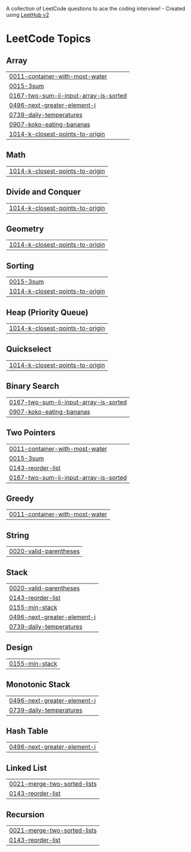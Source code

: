 A collection of LeetCode questions to ace the coding interview! - Created using [LeetHub v2](https://github.com/arunbhardwaj/LeetHub-2.0)
<!---LeetCode Topics Start-->
# LeetCode Topics
## Array
|  |
| ------- |
| [0011-container-with-most-water](https://github.com/tranghane/leet/tree/master/0011-container-with-most-water) |
| [0015-3sum](https://github.com/tranghane/leet/tree/master/0015-3sum) |
| [0167-two-sum-ii-input-array-is-sorted](https://github.com/tranghane/leet/tree/master/0167-two-sum-ii-input-array-is-sorted) |
| [0496-next-greater-element-i](https://github.com/tranghane/leet/tree/master/0496-next-greater-element-i) |
| [0739-daily-temperatures](https://github.com/tranghane/leet/tree/master/0739-daily-temperatures) |
| [0907-koko-eating-bananas](https://github.com/tranghane/leet/tree/master/0907-koko-eating-bananas) |
| [1014-k-closest-points-to-origin](https://github.com/tranghane/leet/tree/master/1014-k-closest-points-to-origin) |
## Math
|  |
| ------- |
| [1014-k-closest-points-to-origin](https://github.com/tranghane/leet/tree/master/1014-k-closest-points-to-origin) |
## Divide and Conquer
|  |
| ------- |
| [1014-k-closest-points-to-origin](https://github.com/tranghane/leet/tree/master/1014-k-closest-points-to-origin) |
## Geometry
|  |
| ------- |
| [1014-k-closest-points-to-origin](https://github.com/tranghane/leet/tree/master/1014-k-closest-points-to-origin) |
## Sorting
|  |
| ------- |
| [0015-3sum](https://github.com/tranghane/leet/tree/master/0015-3sum) |
| [1014-k-closest-points-to-origin](https://github.com/tranghane/leet/tree/master/1014-k-closest-points-to-origin) |
## Heap (Priority Queue)
|  |
| ------- |
| [1014-k-closest-points-to-origin](https://github.com/tranghane/leet/tree/master/1014-k-closest-points-to-origin) |
## Quickselect
|  |
| ------- |
| [1014-k-closest-points-to-origin](https://github.com/tranghane/leet/tree/master/1014-k-closest-points-to-origin) |
## Binary Search
|  |
| ------- |
| [0167-two-sum-ii-input-array-is-sorted](https://github.com/tranghane/leet/tree/master/0167-two-sum-ii-input-array-is-sorted) |
| [0907-koko-eating-bananas](https://github.com/tranghane/leet/tree/master/0907-koko-eating-bananas) |
## Two Pointers
|  |
| ------- |
| [0011-container-with-most-water](https://github.com/tranghane/leet/tree/master/0011-container-with-most-water) |
| [0015-3sum](https://github.com/tranghane/leet/tree/master/0015-3sum) |
| [0143-reorder-list](https://github.com/tranghane/leet/tree/master/0143-reorder-list) |
| [0167-two-sum-ii-input-array-is-sorted](https://github.com/tranghane/leet/tree/master/0167-two-sum-ii-input-array-is-sorted) |
## Greedy
|  |
| ------- |
| [0011-container-with-most-water](https://github.com/tranghane/leet/tree/master/0011-container-with-most-water) |
## String
|  |
| ------- |
| [0020-valid-parentheses](https://github.com/tranghane/leet/tree/master/0020-valid-parentheses) |
## Stack
|  |
| ------- |
| [0020-valid-parentheses](https://github.com/tranghane/leet/tree/master/0020-valid-parentheses) |
| [0143-reorder-list](https://github.com/tranghane/leet/tree/master/0143-reorder-list) |
| [0155-min-stack](https://github.com/tranghane/leet/tree/master/0155-min-stack) |
| [0496-next-greater-element-i](https://github.com/tranghane/leet/tree/master/0496-next-greater-element-i) |
| [0739-daily-temperatures](https://github.com/tranghane/leet/tree/master/0739-daily-temperatures) |
## Design
|  |
| ------- |
| [0155-min-stack](https://github.com/tranghane/leet/tree/master/0155-min-stack) |
## Monotonic Stack
|  |
| ------- |
| [0496-next-greater-element-i](https://github.com/tranghane/leet/tree/master/0496-next-greater-element-i) |
| [0739-daily-temperatures](https://github.com/tranghane/leet/tree/master/0739-daily-temperatures) |
## Hash Table
|  |
| ------- |
| [0496-next-greater-element-i](https://github.com/tranghane/leet/tree/master/0496-next-greater-element-i) |
## Linked List
|  |
| ------- |
| [0021-merge-two-sorted-lists](https://github.com/tranghane/leet/tree/master/0021-merge-two-sorted-lists) |
| [0143-reorder-list](https://github.com/tranghane/leet/tree/master/0143-reorder-list) |
## Recursion
|  |
| ------- |
| [0021-merge-two-sorted-lists](https://github.com/tranghane/leet/tree/master/0021-merge-two-sorted-lists) |
| [0143-reorder-list](https://github.com/tranghane/leet/tree/master/0143-reorder-list) |
<!---LeetCode Topics End-->
